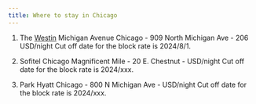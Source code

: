```yaml
---
title: Where to stay in Chicago
---
```


1. The [Westin](https://www.marriott.com/event-reservations/reservation-link.mi?id=1706111245071&key=GRP&app=resvlink) Michigan Avenue Chicago - 909 North Michigan Ave - 206 USD/night
Cut off date for the block rate is 2024/8/1.

2. Sofitel Chicago Magnificent Mile - 20 E. Chestnut - USD/night
Cut off date for the block rate is 2024/xxx.

3. Park Hyatt Chicago - 800 N Michigan Ave - USD/night
Cut off date for the block rate is 2024/xxx.
